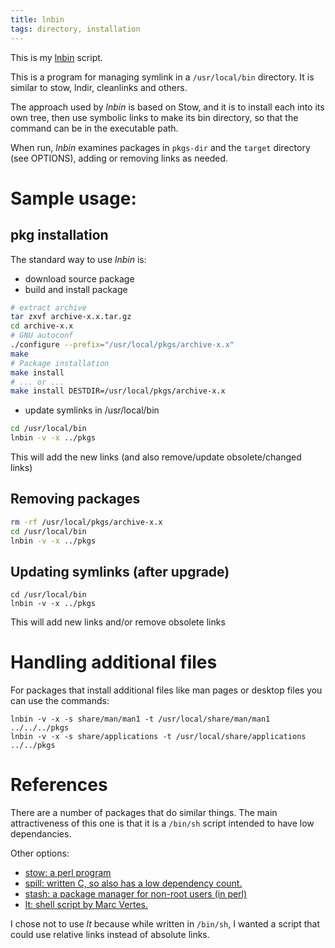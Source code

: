 ```yaml
---
title: lnbin
tags: directory, installation
---
```


This is my [lnbin](https://github.com/alejandroliu/0ink.net/blob/main/snippets/2022/lnbin) script.

This is a program for managing symlink in a `/usr/local/bin`
directory.  It is similar to stow, lndir, cleanlinks and
others.

The approach used by *lnbin* is based on Stow, and it is to install
each into its own tree, then use symbolic links to make its bin
directory, so that the command can be in the executable path.

When run, *lnbin* examines packages in `pkgs-dir` and the
`target` directory (see OPTIONS), adding or removing links as
needed.

# Sample usage:

## pkg installation

The standard way to use *lnbin* is:

- download source package
- build and install package

```bash
# extract archive
tar zxvf archive-x.x.tar.gz
cd archive-x.x
# GNU autoconf
./configure --prefix="/usr/local/pkgs/archive-x.x"
make
# Package installation
make install
# ... or ...
make install DESTDIR=/usr/local/pkgs/archive-x.x
```

- update symlinks in /usr/local/bin

```bash
cd /usr/local/bin
lnbin -v -x ../pkgs
```
This will add the new links (and also remove/update obsolete/changed links)


## Removing packages

```bash
rm -rf /usr/local/pkgs/archive-x.x
cd /usr/local/bin
lnbin -v -x ../pkgs
```

## Updating symlinks (after upgrade)

```
cd /usr/local/bin
lnbin -v -x ../pkgs
```
This will add new links and/or remove obsolete links

# Handling additional files

For packages that install additional files like man pages
or desktop files you can use the commands:

```
lnbin -v -x -s share/man/man1 -t /usr/local/share/man/man1 ../../../pkgs
lnbin -v -x -s share/applications -t /usr/local/share/applications ../../pkgs
```

# References

There are a number of packages that do similar things.  The main
attractiveness of this one is that it is a `/bin/sh` script
intended to have low dependancies.

Other options:

- [stow: a perl program](http://www.gnu.org/software/stow/)
- [spill: written C, so also has a low dependency count.](http://www.rpcurnow.force9.co.uk/spill/)
- [stash: a package manager for non-root users (in perl)](http://www.wyrick.org/source/perl/stash/)
- [lt: shell script by Marc Vertes.](http://mvertes.free.fr/lt/lt)

I chose not to use *lt* because while written in `/bin/sh`, I wanted
a script that could use relative links instead of absolute links.
